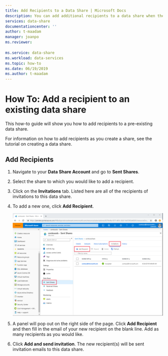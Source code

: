 ```yaml
---
title: Add Recipients to a Data Share | Microsoft Docs
description: You can add additional recipients to a data share when the share has already been created.
services: data-share
documentationcenter: ''
author: t-maadam
manager: joanpo
ms.reviewer: 

ms.service: data-share
ms.workload: data-services
ms.topic: how-to
ms.date: 06/19/2019
ms.author: t-maadam
---
```

# How To: Add a recipient to an existing data share

This how-to guide will show you how to add recipients to a pre-existing data share. 

For information on how to add recipients as you create a share, see the tutorial on creating a data share.

<!-- > [!NOTE]
> If you are new to Azure Data Share, see [Introduction to Azure Data Share](data-share-introduction.md) before doing this quickstart.  -->

## Add Recipients

1. Navigate to your **Data Share Account** and go to **Sent Shares**. 
2. Select the share to which you would like to add a recipient. 
3. Click on the **Invitations** tab. Listed here are all of the recipients of invitations to this data share. 
4. To add a new one, click **Add Recipient**.
   
   ![Invitations page for a data share](./media/how-to/how-to-add-recipients-to-share/add-recipient.png)

5. A panel will pop out on the right side of the page. Click **Add Recipient** and then fill in the email of your new recipient on the blank line. Add as many recipients as you would like.

6. Click **Add and send invitation**. The new recipient(s) will be sent invitation emails to this data share.